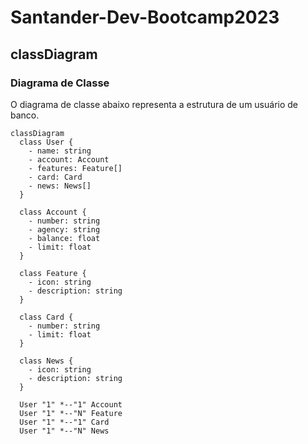 # Santander-Dev-Bootcamp2023

## classDiagram
### Diagrama de Classe

O diagrama de classe abaixo representa a estrutura de um usuário de banco.

```mermaid
classDiagram
  class User {
    - name: string
    - account: Account
    - features: Feature[]
    - card: Card
    - news: News[]
  }

  class Account {
    - number: string
    - agency: string
    - balance: float
    - limit: float
  }

  class Feature {
    - icon: string
    - description: string
  }

  class Card {
    - number: string
    - limit: float
  }

  class News {
    - icon: string
    - description: string
  }

  User "1" *--"1" Account
  User "1" *--"N" Feature
  User "1" *--"1" Card
  User "1" *--"N" News

